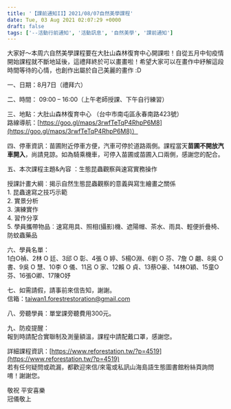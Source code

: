 ```yaml
---
title: '【課前通知II】2021/08/07自然美學課程'
date: Tue, 03 Aug 2021 02:07:29 +0000
draft: false
tags: ['--活動行前通知', '活動訊息', '自然美學', '課前通知']
---
```


大家好～本周六自然美學課程要在大肚山森林復育中心開課啦！自從五月中旬疫情開始課程就不斷地延後，這禮拜終於可以畫畫啦！希望大家可以在畫作中紓解這段時間等待的心情，也創作出屬於自己美麗的畫作 :D

一、日期：8月7日（禮拜六）

二、時間： 09:00 – 16:00（上午老師授課、下午自行練習）

三、地點：大肚山森林復育中心 （台中市南屯區永春南路423號）   
路線導航：[https://goo.gl/maps/3rwfTeTqP4RhpP6M8](https://goo.gl/maps/3rwfTeTqP4RhpP6M8)）

四、停車資訊：苗圃附近停車方便，汽車可停於道路兩側。課程當天**苗圃不開放汽車開入**，尚請見諒。如為騎乘機車，可停入苗圃或苗圃入口兩側，感謝您的配合。

五、本次課程主題&內容 ：生態昆蟲觀察與速寫實務操作

授課計畫大綱︰揭示自然生態昆蟲觀察的意義與寫生繪畫之關係  
1\. 昆蟲速寫之技巧示範  
2\. 實景分析  
3\. 演練實作  
4\. 習作分享  
5\. 學員攜帶物品︰速寫用具、照相(攝影)機、遮陽帽、茶水、雨具、輕便折疊椅、防蚊蟲藥品

六、學員名單：  
1白O禎、2林 O 廷、3邱 O 彰、4張 O 婷、5楊O淵、6劉 O 芬、7詹 O 翽、8吳 O 書、9吳 O 慧、10李 O 儀、11呂 O 家、12賴 O 貞、13蔡O豪、14林O穎、15童O芬、16張O卿、17陳O妤

七、如需請假，請事前來信告知，謝謝。  
信箱：[taiwan1.forestrestoration@gmail.com](mailto:taiwan1.forestrestoration@gmail.com)

八、旁聽學員：單堂課旁聽費用300元。

九、防疫提醒：  
報到時請配合實聯制及測量額溫，課程中請配戴口罩，感謝您。

詳細課程資訊：[https://www.reforestation.tw/?p=4519](https://www.reforestation.tw/?p=4519)  
若有任何疑問或疏漏，都歡迎來信/來電或私訊山海島語生態圖書館粉絲頁詢問唷！謝謝您。 

敬祝 平安喜樂  
冠儀敬上